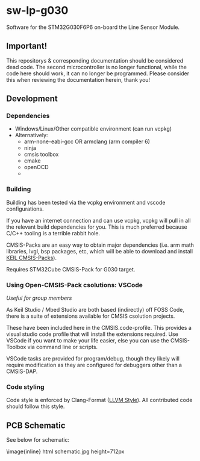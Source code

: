 # sw-lp-g030

Software for the STM32G030F6P6 on-board the Line Sensor Module.

## Important!

This repositorys & corresponding documentation should be considered dead code.
The second microcontroller is no longer functional, while the code here should
work, it can no longer be programmed. Please consider this when reviewing the
documentation herein, thank you!


## Development

### Dependencies

- Windows/Linux/Other compatible environment (can run vcpkg)
- Alternatively:
  - arm-none-eabi-gcc OR armclang (arm compiler 6)
  - ninja
  - cmsis toolbox
  - cmake
  - openOCD
  - 
### Building

Building has been tested via the vcpkg environment and vscode configurations.

If you have an internet connection and can use vcpkg, vcpkg will pull in all the relevant build dependencies for you. This is much preferred because C/C++ tooling is a terrible rabbit hole.

CMSIS-Packs are an easy way to obtain major dependencies (i.e. arm math libraries, lvgl, bsp packages, etc, which will be able to download and install [KEIL CMSIS-Packs](https://www.keil.arm.com/packs/)).

Requires STM32Cube CMSIS-Pack for G030 target.

### Using Open-CMSIS-Pack csolutions: VSCode

*Useful for group members* 

As Keil Studio / Mbed Studio are both based (indirectly) off FOSS Code, there is a suite of extensions available for CMSIS csolution projects.

These have been included here in the CMSIS.code-profile. This provides a visual studio code profile that will install the extensions required.  Use VSCode if you want to make your life easier, else you can use the CMSIS-Toolbox via command line or scripts.

VSCode tasks are provided for program/debug, though they likely will require modification
as they are configured for debuggers other than a CMSIS-DAP.

### Code styling

Code style is enforced by Clang-Format ([LLVM Style](https://llvm.org/docs/CodingStandards.html#header-guard)). All contributed code should follow this style.

## PCB Schematic

See below for schematic:

\image{inline} html schematic.jpg height=712px
